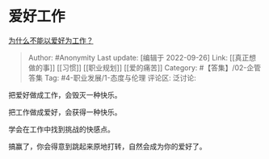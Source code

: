 # 爱好工作
[为什么不能以爱好为工作？](https://www.zhihu.com/question/26154165/answer/2690271726)

> Author: #Anonymity
> Last update: [编辑于 2022-09-26]
> Link: [[真正想做的事]] [[习惯]] [[职业规划]] [[爱的痛苦]]
> Category: #【答集】/02-企管答集
> Tag: #4-职业发展/1-态度与伦理
> 评论区:
> 泛讨论:

把爱好做成工作，会毁灭一种快乐。

把工作做成爱好，会获得一种快乐。

学会在工作中找到挑战的快感点。

搞赢了，你会得意到跳起来原地打转，自然会成为你的爱好了。
